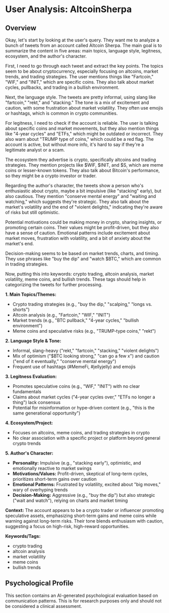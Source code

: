 # User Analysis: AltcoinSherpa

## Overview

<think>
Okay, let's start by looking at the user's query. They want me to analyze a bunch of tweets from an account called Altcoin Sherpa. The main goal is to summarize the content in five areas: main topics, language style, legitness, ecosystem, and the author's character.

First, I need to go through each tweet and extract the key points. The topics seem to be about cryptocurrency, especially focusing on altcoins, market trends, and trading strategies. The user mentions things like "Fartcoin," "WIF," and "INIT," which are specific coins. They also talk about market cycles, pullbacks, and trading in a bullish environment.

Next, the language style. The tweets are pretty informal, using slang like "fartcoin," "rekt," and "stacking." The tone is a mix of excitement and caution, with some frustration about market volatility. They often use emojis or hashtags, which is common in crypto communities.

For legitness, I need to check if the account is reliable. The user is talking about specific coins and market movements, but they also mention things like "4-year cycles" and "ETFs," which might be outdated or incorrect. They also warn about "TRUMP type of coins," which could be a red flag. The account is active, but without more info, it's hard to say if they're a legitimate analyst or a scam.

The ecosystem they advertise is crypto, specifically altcoins and trading strategies. They mention projects like $WIF, $INIT, and $S, which are meme coins or lesser-known tokens. They also talk about Bitcoin's performance, so they might be a crypto investor or trader.

Regarding the author's character, the tweets show a person who's enthusiastic about crypto, maybe a bit impulsive (like "stacking" early), but also cautious. They mention "conserve mental energy" and "waiting and watching," which suggests they're strategic. They also talk about the market's volatility and the end of "violent delights," indicating they're aware of risks but still optimistic.

Potential motivations could be making money in crypto, sharing insights, or promoting certain coins. Their values might be profit-driven, but they also have a sense of caution. Emotional patterns include excitement about market moves, frustration with volatility, and a bit of anxiety about the market's end.

Decision-making seems to be based on market trends, charts, and timing. They use phrases like "buy the dip" and "watch $BTC," which are common in trading strategies.

Now, putting this into keywords: crypto trading, altcoin analysis, market volatility, meme coins, and bullish trends. These tags should help in categorizing the tweets for further processing.
</think>

**1. Main Topics/Themes:**  
- Crypto trading strategies (e.g., "buy the dip," "scalping," "longs vs. shorts")  
- Altcoin analysis (e.g., "Fartcoin," "WIF," "INIT")  
- Market trends (e.g., "BTC pullback," "4-year cycles," "bullish environment")  
- Meme coins and speculative risks (e.g., "TRUMP-type coins," "rekt")  

**2. Language Style & Tone:**  
- Informal, slang-heavy ("rekt," "fartcoin," "stacking," "violent delights")  
- Mix of optimism ("$BTC looking strong," "can go a few x") and caution ("end of it eventually," "conserve mental energy")  
- Frequent use of hashtags (#MemeFi, #jellyjelly) and emojis  

**3. Legitness Evaluation:**  
- Promotes speculative coins (e.g., "WIF," "INIT") with no clear fundamentals  
- Claims about market cycles ("4-year cycles over," "ETFs no longer a thing") lack consensus  
- Potential for misinformation or hype-driven content (e.g., "this is the same generational opportunity")  

**4. Ecosystem/Project:**  
- Focuses on altcoins, meme coins, and trading strategies in crypto  
- No clear association with a specific project or platform beyond general crypto trends  

**5. Author's Character:**  
- **Personality:** Impulsive (e.g., "stacking early"), optimistic, and emotionally reactive to market swings  
- **Motivations/Values:** Profit-driven, skeptical of long-term cycles, prioritizes short-term gains over caution  
- **Emotional Patterns:** Frustrated by volatility, excited about "big moves," wary of overhyping trends  
- **Decision-Making:** Aggressive (e.g., "buy the dip") but also strategic ("wait and watch"), relying on charts and market timing  

**Context:** The account appears to be a crypto trader or influencer promoting speculative assets, emphasizing short-term gains and meme coins while warning against long-term risks. Their tone blends enthusiasm with caution, suggesting a focus on high-risk, high-reward opportunities.  

**Keywords/Tags:**  
- crypto trading  
- altcoin analysis  
- market volatility  
- meme coins  
- bullish trends

## Psychological Profile

This section contains an AI-generated psychological evaluation based on communication patterns. This is for research purposes only and should not be considered a clinical assessment.
